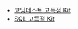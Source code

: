 * [코딩테스트 고득점 Kit](https://programmers.co.kr/learn/challenges?tab=algorithm_practice_kit)
* [SQL 고득점 Kit](https://programmers.co.kr/learn/challenges?tab=sql_practice_kit)